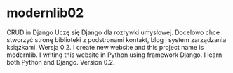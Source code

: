 # modernlib02
CRUD in Django
Uczę się Django dla rozrywki umysłowej. 
Docelowo chce stworzyć stronę biblioteki z podstronami kontakt, blog i system zarządzania książkami.
Wersja 0.2.
I create new website and this project name is modernlib.
I writing this website in Python using framework Django.
I learn both Python and Django.
Version 0.2.
